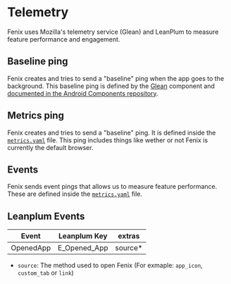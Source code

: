 # Telemetry

Fenix uses Mozilla's telemetry service (Glean) and LeanPlum to measure feature performance and engagement.

## Baseline ping

Fenix creates and tries to send a "baseline" ping when the app goes to the background. This baseline ping is defined by the [Glean](https://github.com/mozilla-mobile/android-components/blob/master/components/service/glean/docs/pings/pings.md) component and [documented in the Android Components repository](https://github.com/mozilla-mobile/android-components/blob/master/components/service/glean/docs/pings/baseline.md).

## Metrics ping

Fenix creates and tries to send a "baseline" ping. It is defined inside the [`metrics.yaml`](https://github.com/mozilla-mobile/fenix/blob/master/app/metrics.yaml) file. This ping includes things like wether or not Fenix is currently the default browser.

## Events

Fenix sends event pings that allows us to measure feature performance. These are defined inside the [`metrics.yaml`](https://github.com/mozilla-mobile/fenix/blob/master/app/metrics.yaml) file.

## Leanplum Events

| Event           |  Leanplum Key | extras                |
|-----------------|---------------|-----------------------|
| OpenedApp       | E_Opened_App  | source*               |

* `source`: The method used to open Fenix (For exmaple: `app_icon`, `custom_tab` or `link`)
